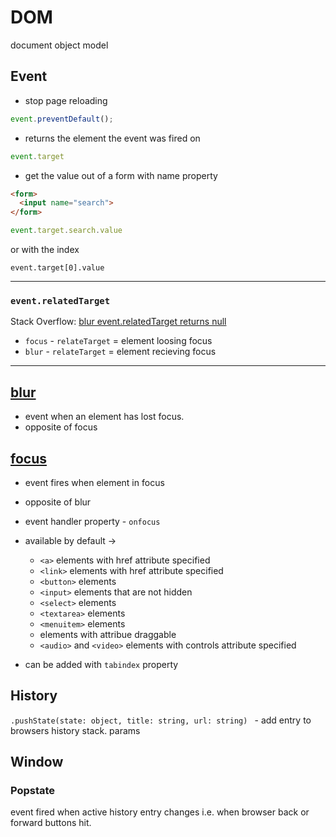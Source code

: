 # DOM

document object model

## Event

* stop page reloading 
```js
event.preventDefault();
```

* returns the element the event was fired on
```js
event.target
```

* get the value out of a form with name property
```html
<form>
  <input name="search">
</form>
```
```js
event.target.search.value
```
or with the index
```
event.target[0].value
```
---
### `event.relatedTarget`

Stack Overflow: [blur event.relatedTarget returns null](https://stackoverflow.com/questions/42764494/blur-event-relatedtarget-returns-null/42764495#42764495)

* `focus` - `relateTarget` = element loosing focus
* `blur` - `relateTarget` = element recieving focus

---
## [blur](https://developer.mozilla.org/en-US/docs/Web/API/Element/blur_event) 

* event when an element has lost focus.
* opposite of focus


## [focus](https://developer.mozilla.org/en-US/docs/Web/API/Element/focus_event)

* event fires when element in focus 
* opposite of blur
* event handler property - `onfocus`

* available by default -> 
    * `<a>` elements with href attribute specified
    * `<link>` elements with href attribute specified
    * `<button>` elements
    * `<input>` elements that are not hidden
    * `<select>` elements
    * `<textarea>` elements
    * `<menuitem>` elements
    * elements with attribue draggable
    * `<audio>` and `<video>` elements with controls attribute specified
    
* can be added with `tabindex` property    

## History

`.pushState(state: object, title: string, url: string) ` - add entry to browsers history stack. params

## Window

### Popstate 
event fired when active history entry changes i.e. when browser back or forward buttons hit.


